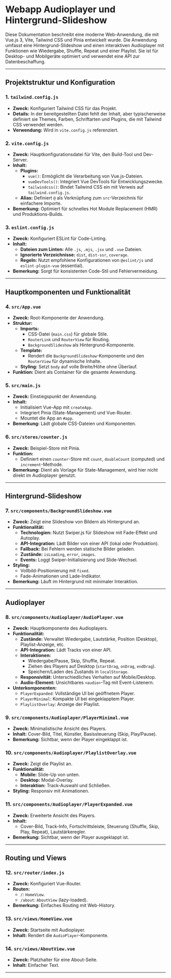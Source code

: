 # Webapp Audioplayer und Hintergrund-Slideshow


Diese Dokumentation beschreibt eine moderne Web-Anwendung, die mit Vue.js 3, Vite, Tailwind CSS und Pinia entwickelt wurde. Die Anwendung umfasst eine Hintergrund-Slideshow und einen interaktiven Audioplayer mit Funktionen wie Wiedergabe, Shuffle, Repeat und einer Playlist. Sie ist für Desktop- und Mobilgeräte optimiert und verwendet eine API zur Datenbeschaffung.

---

## Projektstruktur und Konfiguration

### 1. `tailwind.config.js`
- **Zweck:** Konfiguriert Tailwind CSS für das Projekt.
- **Details:** In der bereitgestellten Datei fehlt der Inhalt, aber typischerweise definiert sie Themes, Farben, Schriftarten und Plugins, die mit Tailwind CSS verwendet werden.
- **Verwendung:** Wird in `vite.config.js` referenziert.

### 2. `vite.config.js`
- **Zweck:** Hauptkonfigurationsdatei für Vite, den Build-Tool und Dev-Server.
- **Inhalt:**
  - **Plugins:**
    - `vue()`: Ermöglicht die Verarbeitung von Vue.js-Dateien.
    - `vueDevTools()`: Integriert Vue DevTools für Entwicklungszwecke.
    - `tailwindcss()`: Bindet Tailwind CSS ein mit Verweis auf `tailwind.config.js`.
  - **Alias:** Definiert `@` als Verknüpfung zum `src`-Verzeichnis für einfachere Importe.
- **Bemerkung:** Optimiert für schnelles Hot Module Replacement (HMR) und Produktions-Builds.

### 3. `eslint.config.js`
- **Zweck:** Konfiguriert ESLint für Code-Linting.
- **Inhalt:**
  - **Dateien zum Linten:** Alle `.js`, `.mjs`, `.jsx` und `.vue` Dateien.
  - **Ignorierte Verzeichnisse:** `dist`, `dist-ssr`, `coverage`.
  - **Regeln:** Nutzt empfohlene Konfigurationen von `@eslint/js` und `eslint-plugin-vue` (essential).
- **Bemerkung:** Sorgt für konsistenten Code-Stil und Fehlervermeidung.

---

## Hauptkomponenten und Funktionalität

### 4. `src/App.vue`
- **Zweck:** Root-Komponente der Anwendung.
- **Struktur:**
  - **Imports:** 
    - CSS-Datei (`main.css`) für globale Stile.
    - `RouterLink` und `RouterView` für Routing.
    - `BackgroundSlideshow` als Hintergrund-Komponente.
  - **Template:** 
    - Rendert die `BackgroundSlideshow`-Komponente und den `RouterView` für dynamische Inhalte.
  - **Styling:** Setzt `body` auf volle Breite/Höhe ohne Überlauf.
- **Funktion:** Dient als Container für die gesamte Anwendung.

### 5. `src/main.js`
- **Zweck:** Einstiegspunkt der Anwendung.
- **Inhalt:**
  - Initialisiert Vue-App mit `createApp`.
  - Integriert Pinia (State-Management) und Vue-Router.
  - Mountet die App an `#app`.
- **Bemerkung:** Lädt globale CSS-Dateien und Komponenten.

### 6. `src/stores/counter.js`
- **Zweck:** Beispiel-Store mit Pinia.
- **Funktion:** 
  - Definiert einen `counter`-Store mit `count`, `doubleCount` (computed) und `increment`-Methode.
- **Bemerkung:** Dient als Vorlage für State-Management, wird hier nicht direkt im Audioplayer genutzt.

---

## Hintergrund-Slideshow

### 7. `src/components/BackgroundSlideshow.vue`
- **Zweck:** Zeigt eine Slideshow von Bildern als Hintergrund an.
- **Funktionalität:**
  - **Technologien:** Nutzt Swiper.js für Slideshow mit Fade-Effekt und Autoplay.
  - **API-Integration:** Lädt Bilder von einer API (lokal oder Produktion).
  - **Fallback:** Bei Fehlern werden statische Bilder geladen.
  - **Zustände:** `isLoading`, `error`, `images`.
  - **Events:** Loggt Swiper-Initialisierung und Slide-Wechsel.
- **Styling:** 
  - Vollbild-Positionierung mit `fixed`.
  - Fade-Animationen und Lade-Indikator.
- **Bemerkung:** Läuft im Hintergrund mit minimaler Interaktion.

---

## Audioplayer

### 8. `src/components/Audioplayer/AudioPlayer.vue`
- **Zweck:** Hauptkomponente des Audioplayers.
- **Funktionalität:**
  - **Zustände:** Verwaltet Wiedergabe, Lautstärke, Position (Desktop), Playlist-Anzeige, etc.
  - **API-Integration:** Lädt Tracks von einer API.
  - **Interaktionen:**
    - Wiedergabe/Pause, Skip, Shuffle, Repeat.
    - Ziehen des Players auf Desktop (`startDrag`, `onDrag`, `endDrag`).
    - Speichern/Laden des Zustands in `localStorage`.
  - **Responsivität:** Unterschiedliches Verhalten auf Mobile/Desktop.
  - **Audio-Element:** Unsichtbares `<audio>`-Tag mit Event-Listenern.
- **Unterkomponenten:**
  - `PlayerExpanded`: Vollständige UI bei geöffnetem Player.
  - `PlayerMinimal`: Kompakte UI bei eingeklapptem Player.
  - `PlaylistOverlay`: Anzeige der Playlist.

### 9. `src/components/Audioplayer/PlayerMinimal.vue`
- **Zweck:** Minimalistische Ansicht des Players.
- **Inhalt:** Cover-Bild, Titel, Künstler, Basissteuerung (Skip, Play/Pause).
- **Bemerkung:** Sichtbar, wenn der Player eingeklappt ist.

### 10. `src/components/Audioplayer/PlaylistOverlay.vue`
- **Zweck:** Zeigt die Playlist an.
- **Funktionalität:**
  - **Mobile:** Slide-Up von unten.
  - **Desktop:** Modal-Overlay.
  - **Interaktion:** Track-Auswahl und Schließen.
- **Styling:** Responsiv mit Animationen.

### 11. `src/components/Audioplayer/PlayerExpanded.vue`
- **Zweck:** Erweiterte Ansicht des Players.
- **Inhalt:** 
  - Cover-Bild, Track-Info, Fortschrittsleiste, Steuerung (Shuffle, Skip, Play, Repeat), Lautstärkeregler.
- **Bemerkung:** Sichtbar, wenn der Player ausgeklappt ist.

---

## Routing und Views

### 12. `src/router/index.js`
- **Zweck:** Konfiguriert Vue-Router.
- **Routen:**
  - `/`: `HomeView`.
  - `/about`: `AboutView` (lazy-loaded).
- **Bemerkung:** Einfaches Routing mit Web-History.

### 13. `src/views/HomeView.vue`
- **Zweck:** Startseite mit Audioplayer.
- **Inhalt:** Rendert die `AudioPlayer`-Komponente.

### 14. `src/views/AboutView.vue`
- **Zweck:** Platzhalter für eine About-Seite.
- **Inhalt:** Einfacher Text.

---